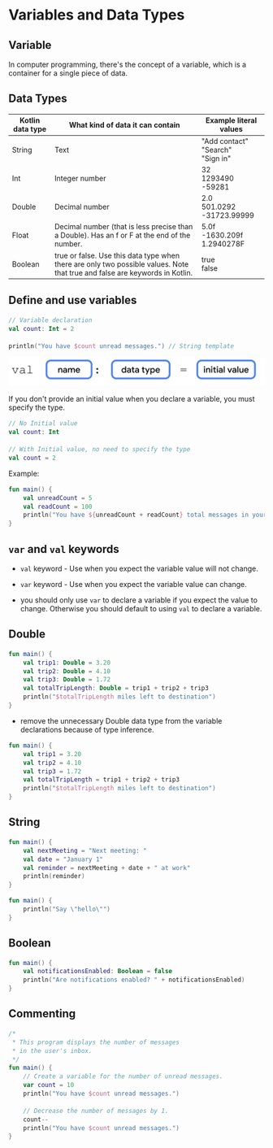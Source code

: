 # Variables and Data Types

## Variable

In computer programming, there's the concept of a variable, which is a container for a single piece of data.

## Data Types

| Kotlin data type | What kind of data it can contain                                                                                            | Example literal values                 |
| ---------------- | --------------------------------------------------------------------------------------------------------------------------- | -------------------------------------- |
| String           | Text                                                                                                                        | "Add contact"<br>"Search"<br>"Sign in" |
| Int              | Integer number                                                                                                              | 32<br>1293490<br>-59281                |
| Double           | Decimal number                                                                                                              | 2.0<br>501.0292<br>-31723.99999        |
| Float            | Decimal number (that is less precise than a Double). Has an f or F at the end of the number.                                | 5.0f<br>-1630.209f<br>1.2940278F       |
| Boolean          | true or false. Use this data type when there are only two possible values. Note that true and false are keywords in Kotlin. | true<br>false                          |

## Define and use variables

```kotlin
// Variable declaration
val count: Int = 2

println("You have $count unread messages.") // String template
```

![alt text](image.png)

If you don't provide an initial value when you declare a variable, you must specify the type.

```kotlin
// No Initial value
val count: Int

// With Initial value, no need to specify the type
val count = 2
```

Example:

```kotlin
fun main() {
    val unreadCount = 5
    val readCount = 100
    println("You have ${unreadCount + readCount} total messages in your inbox.")
}
```

## `var` and `val` keywords

- `val` keyword - Use when you expect the variable value will not change.

- `var` keyword - Use when you expect the variable value can change.

- you should only use `var` to declare a variable if you expect the value to change. Otherwise you should default to using `val` to declare a variable.

## Double

```kotlin
fun main() {
    val trip1: Double = 3.20
    val trip2: Double = 4.10
    val trip3: Double = 1.72
    val totalTripLength: Double = trip1 + trip2 + trip3
    println("$totalTripLength miles left to destination")
}
```

- remove the unnecessary Double data type from the variable declarations because of type inference.

```kotlin
fun main() {
    val trip1 = 3.20
    val trip2 = 4.10
    val trip3 = 1.72
    val totalTripLength = trip1 + trip2 + trip3
    println("$totalTripLength miles left to destination")
}
```

## String

```kotlin
fun main() {
    val nextMeeting = "Next meeting: "
    val date = "January 1"
    val reminder = nextMeeting + date + " at work"
    println(reminder)
}
```

```kotlin
fun main() {
    println("Say \"hello\"")
}
```

## Boolean

```kotlin
fun main() {
    val notificationsEnabled: Boolean = false
    println("Are notifications enabled? " + notificationsEnabled)
}
```

## Commenting

```kotlin
/*
 * This program displays the number of messages
 * in the user's inbox.
 */
fun main() {
    // Create a variable for the number of unread messages.
    var count = 10
    println("You have $count unread messages.")

    // Decrease the number of messages by 1.
    count--
    println("You have $count unread messages.")
}
```
